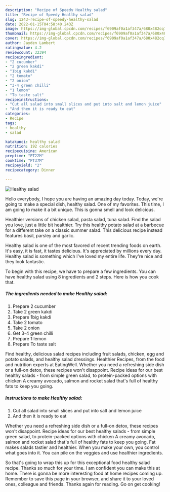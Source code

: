 ```yaml
---
description: "Recipe of Speedy Healthy salad"
title: "Recipe of Speedy Healthy salad"
slug: 1243-recipe-of-speedy-healthy-salad
date: 2022-01-15T04:58:40.243Z
image: https://img-global.cpcdn.com/recipes/f6909af0a1af347a/680x482cq70/healthy-salad-recipe-main-photo.jpg
thumbnail: https://img-global.cpcdn.com/recipes/f6909af0a1af347a/680x482cq70/healthy-salad-recipe-main-photo.jpg
cover: https://img-global.cpcdn.com/recipes/f6909af0a1af347a/680x482cq70/healthy-salad-recipe-main-photo.jpg
author: Jayden Lambert
ratingvalue: 4.2
reviewcount: 32394
recipeingredient:
- "2 cucumber"
- "2 green kakdi"
- "1big kakdi"
- "2 tomato"
- "2 onion"
- "3-4 green chilli"
- "1 lemon"
- "To taste salt"
recipeinstructions:
- "Cut all salad into small slices and put into salt and lemon juice"
- "And then it is ready to eat"
categories:
- Recipe
tags:
- healthy
- salad

katakunci: healthy salad 
nutrition: 192 calories
recipecuisine: American
preptime: "PT22M"
cooktime: "PT37M"
recipeyield: "2"
recipecategory: Dinner

---
```



![Healthy salad](https://img-global.cpcdn.com/recipes/f6909af0a1af347a/680x482cq70/healthy-salad-recipe-main-photo.jpg)

Hello everybody, I hope you are having an amazing day today. Today, we're going to make a special dish, healthy salad. One of my favorites. This time, I am going to make it a bit unique. This is gonna smell and look delicious.

Healthier versions of chicken salad, pasta salad, tuna salad. Find the salad you love, just a little bit healthier. Try this healthy potato salad at a barbecue for a different take on a classic summer salad. This delicious recipe instead features basil, parsley and garlic.

Healthy salad is one of the most favored of recent trending foods on earth. It's easy, it is fast, it tastes delicious. It's appreciated by millions every day. Healthy salad is something which I've loved my entire life. They're nice and they look fantastic.


To begin with this recipe, we have to prepare a few ingredients. You can have healthy salad using 8 ingredients and 2 steps. Here is how you cook that.

<!--inarticleads1-->

##### The ingredients needed to make Healthy salad:

1. Prepare 2 cucumber
1. Take 2 green kakdi
1. Prepare 1big kakdi
1. Take 2 tomato
1. Take 2 onion
1. Get 3-4 green chilli
1. Prepare 1 lemon
1. Prepare To taste salt


Find healthy, delicious salad recipes including fruit salads, chicken, egg and potato salads, and healthy salad dressings. Healthier Recipes, from the food and nutrition experts at EatingWell. Whether you need a refreshing side dish or a full-on detox, these recipes won&#39;t disappoint. Recipe ideas for our best healthy salads - from simple green salad, to protein-packed options with chicken A creamy avocado, salmon and rocket salad that&#39;s full of healthy fats to keep you going. 

<!--inarticleads2-->

##### Instructions to make Healthy salad:

1. Cut all salad into small slices and put into salt and lemon juice
1. And then it is ready to eat


Whether you need a refreshing side dish or a full-on detox, these recipes won&#39;t disappoint. Recipe ideas for our best healthy salads - from simple green salad, to protein-packed options with chicken A creamy avocado, salmon and rocket salad that&#39;s full of healthy fats to keep you going. Fat makes salads tastier and healthier. When you make your own, you control what goes into it. You can pile on the veggies and use healthier ingredients. 

So that's going to wrap this up for this exceptional food healthy salad recipe. Thanks so much for your time. I am confident you can make this at home. There is gonna be more interesting food at home recipes coming up. Remember to save this page in your browser, and share it to your loved ones, colleague and friends. Thanks again for reading. Go on get cooking!
